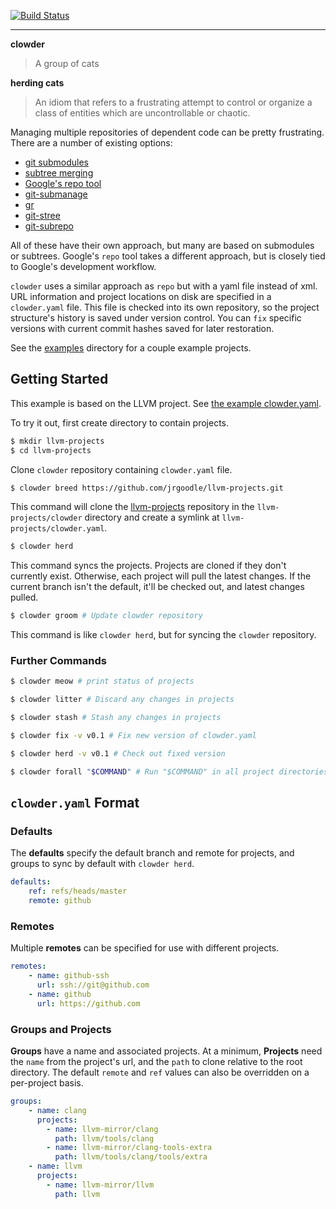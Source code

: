 [![Build Status](https://travis-ci.org/JrGoodle/clowder.svg)](https://travis-ci.org/JrGoodle/clowder)

---

**clowder**  
> A group of cats

**herding cats**  
> An idiom that refers to a frustrating attempt to control or organize a class of entities which are uncontrollable or chaotic.

Managing multiple repositories of dependent code can be pretty frustrating. There are a number of existing options:

- [git submodules](https://git-scm.com/book/en/v2/Git-Tools-Submodules)
- [subtree merging](https://git-scm.com/book/en/v1/Git-Tools-Subtree-Merging)
- [Google's repo tool](https://code.google.com/p/git-repo/)
- [git-submanage](https://github.com/idbrii/git-submanage)
- [gr](https://github.com/mixu/gr)
- [git-stree](https://github.com/tdd/git-stree)
- [git-subrepo](https://github.com/ingydotnet/git-subrepo)

All of these have their own approach, but many are based on submodules or subtrees.
Google's `repo` tool takes a different approach, but is closely tied to Google's development workflow.

`clowder` uses a similar approach as `repo` but with a yaml file instead of xml.
URL information and project locations on disk are specified in a `clowder.yaml` file.
This file is checked into its own repository, so the project structure's history is saved under version control.
You can `fix` specific versions with current commit hashes saved for later restoration.

See the [examples](https://github.com/JrGoodle/clowder/tree/master/examples) directory for a couple example projects.

## Getting Started

This example is based on the LLVM project. See [the example clowder.yaml](https://github.com/JrGoodle/llvm-projects/blob/master/clowder.yaml).

To try it out, first create directory to contain projects.

```bash
$ mkdir llvm-projects
$ cd llvm-projects
```

Clone `clowder` repository containing `clowder.yaml` file.

```bash
$ clowder breed https://github.com/jrgoodle/llvm-projects.git
```

This command will clone the [llvm-projects](https://github.com/jrgoodle/llvm-projects.git) repository in the `llvm-projects/clowder` directory and create a symlink at `llvm-projects/clowder.yaml`.

```bash
$ clowder herd
```

This command syncs the projects. Projects are cloned if they don't currently exist. Otherwise, each project will pull the latest changes. If the current branch isn't the default, it'll be checked out, and latest changes pulled.

```bash
$ clowder groom # Update clowder repository
```

This command is like `clowder herd`, but for syncing the `clowder` repository.

### Further Commands

```bash
$ clowder meow # print status of projects
```

```bash
$ clowder litter # Discard any changes in projects
```

```bash
$ clowder stash # Stash any changes in projects
```

```bash
$ clowder fix -v v0.1 # Fix new version of clowder.yaml
```

```bash
$ clowder herd -v v0.1 # Check out fixed version
```

```bash
$ clowder forall "$COMMAND" # Run "$COMMAND" in all project directories
```

## `clowder.yaml` Format

### Defaults

The **defaults** specify the default branch and remote for projects, and groups to sync by default with `clowder herd`.

```yaml
defaults:
    ref: refs/heads/master
    remote: github
```

### Remotes

Multiple **remotes** can be specified for use with different projects.

```yaml
remotes:
    - name: github-ssh
      url: ssh://git@github.com
    - name: github
      url: https://github.com
```

### Groups and Projects

**Groups** have a name and associated projects.
At a minimum, **Projects** need the `name` from the project's url, and the `path` to clone relative to the root directory.
The default `remote` and `ref` values can also be overridden on a per-project basis.

```yaml
groups:
    - name: clang
      projects:
        - name: llvm-mirror/clang
          path: llvm/tools/clang
        - name: llvm-mirror/clang-tools-extra
          path: llvm/tools/clang/tools/extra
    - name: llvm
      projects:
        - name: llvm-mirror/llvm
          path: llvm
```
